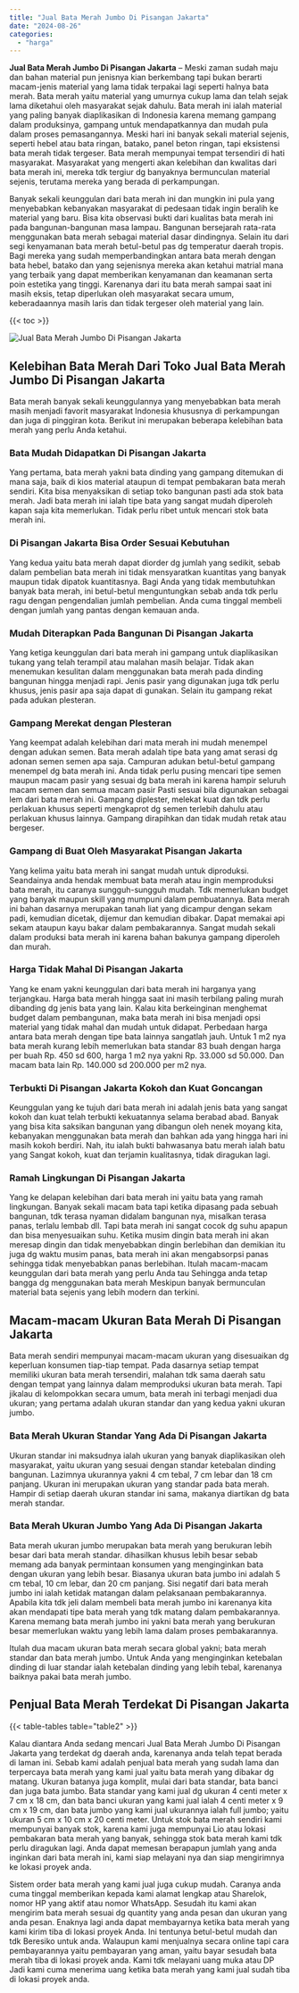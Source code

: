 ```yaml
---
title: "Jual Bata Merah Jumbo Di Pisangan Jakarta"
date: "2024-08-26"
categories: 
  - "harga"
---
```


**Jual Bata Merah Jumbo Di Pisangan Jakarta** – Meski zaman sudah maju dan bahan material pun jenisnya kian berkembang tapi bukan berarti macam-jenis material yang lama tidak terpakai lagi seperti halnya bata merah. Bata merah yaitu material yang umurnya cukup lama dan telah sejak lama diketahui oleh masyarakat sejak dahulu. Bata merah ini ialah material yang paling banyak diaplikasikan di Indonesia karena memang gampang dalam produksinya, gampang untuk mendapatkannya dan mudah pula dalam proses pemasangannya. Meski hari ini banyak sekali material sejenis, seperti hebel atau bata ringan, batako, panel beton ringan, tapi eksistensi bata merah tidak tergeser. Bata merah mempunyai tempat tersendiri di hati masyarakat. Masyarakat yang mengerti akan kelebihan dan kwalitas dari bata merah ini, mereka tdk tergiur dg banyaknya bermunculan material sejenis, terutama mereka yang berada di perkampungan.

Banyak sekali keunggulan dari bata merah ini dan mungkin ini pula yang menyebabkan kebanyakan masyarakat di pedesaan tidak ingin beralih ke material yang baru. Bisa kita observasi bukti dari kualitas bata merah ini pada bangunan-bangunan masa lampau. Bangunan bersejarah rata-rata menggunakan bata merah sebagai material dasar dindingnya. Selain itu dari segi kenyamanan bata merah betul-betul pas dg temperatur daerah tropis. Bagi mereka yang sudah memperbandingkan antara bata merah dengan bata hebel, batako dan yang sejenisnya mereka akan ketahui matrial mana yang terbaik yang dapat memberikan kenyamanan dan keamanan serta poin estetika yang tinggi. Karenanya dari itu bata merah sampai saat ini masih eksis, tetap diperlukan oleh masyarakat secara umum, keberadaannya masih laris dan tidak tergeser oleh material yang lain.

{{< toc >}}

![Jual Bata Merah Jumbo Di Pisangan Jakarta](/images/jual-bata-merah-35.png)

## Kelebihan Bata Merah Dari Toko Jual Bata Merah Jumbo Di Pisangan Jakarta

Bata merah banyak sekali keunggulannya yang menyebabkan bata merah masih menjadi favorit masyarakat Indonesia khususnya di perkampungan dan juga di pinggiran kota. Berikut ini merupakan beberapa kelebihan bata merah yang perlu Anda ketahui.

### Bata Mudah Didapatkan Di Pisangan Jakarta

Yang pertama, bata merah yakni bata dinding yang gampang ditemukan di mana saja, baik di kios material ataupun di tempat pembakaran bata merah sendiri. Kita bisa menyaksikan di setiap toko bangunan pasti ada stok bata merah. Jadi bata merah ini ialah tipe bata yang sangat mudah diperoleh kapan saja kita memerlukan. Tidak perlu ribet untuk mencari stok bata merah ini.

### Di Pisangan Jakarta Bisa Order Sesuai Kebutuhan

Yang kedua yaitu bata merah dapat diorder dg jumlah yang sedikit, sebab dalam pembelian bata merah ini tidak mensyaratkan kuantitas yang banyak maupun tidak dipatok kuantitasnya. Bagi Anda yang tidak membutuhkan banyak bata merah, ini betul-betul menguntungkan sebab anda tdk perlu ragu dengan pengendalian jumlah pembelian. Anda cuma tinggal membeli dengan jumlah yang pantas dengan kemauan anda.

### Mudah Diterapkan Pada Bangunan Di Pisangan Jakarta

Yang ketiga keunggulan dari bata merah ini gampang untuk diaplikasikan tukang yang telah terampil atau malahan masih belajar. Tidak akan menemukan kesulitan dalam menggunakan bata merah pada dinding bangunan hingga menjadi rapi. Jenis pasir yang digunakan juga tdk perlu khusus, jenis pasir apa saja dapat di gunakan. Selain itu gampang rekat pada adukan plesteran.

### Gampang Merekat dengan Plesteran

Yang keempat adalah kelebihan dari mata merah ini mudah menempel dengan adukan semen. Bata merah adalah tipe bata yang amat serasi dg adonan semen semen apa saja. Campuran adukan betul-betul gampang menempel dg bata merah ini. Anda tidak perlu pusing mencari tipe semen maupun macam pasir yang sesuai dg bata merah ini karena hampir seluruh macam semen dan semua macam pasir Pasti sesuai bila digunakan sebagai lem dari bata merah ini. Gampang diplester, melekat kuat dan tdk perlu perlakuan khusus seperti mengkaprot dg semen terlebih dahulu atau perlakuan khusus lainnya. Gampang dirapihkan dan tidak mudah retak atau bergeser.

### Gampang di Buat Oleh Masyarakat Pisangan Jakarta

Yang kelima yaitu bata merah ini sangat mudah untuk diproduksi. Seandainya anda hendak membuat bata merah atau ingin memproduksi bata merah, itu caranya sungguh-sungguh mudah. Tdk memerlukan budget yang banyak maupun skill yang mumpuni dalam pembuatannya. Bata merah ini bahan dasarnya merupakan tanah liat yang dicampur dengan sekam padi, kemudian dicetak, dijemur dan kemudian dibakar. Dapat memakai api sekam ataupun kayu bakar dalam pembakarannya. Sangat mudah sekali dalam produksi bata merah ini karena bahan bakunya gampang diperoleh dan murah.

### Harga Tidak Mahal Di Pisangan Jakarta

Yang ke enam yakni keunggulan dari bata merah ini harganya yang terjangkau. Harga bata merah hingga saat ini masih terbilang paling murah dibanding dg jenis bata yang lain. Kalau kita berkeinginan menghemat budget dalam pembangunan, maka bata merah ini bisa menjadi opsi material yang tidak mahal dan mudah untuk didapat. Perbedaan harga antara bata merah dengan tipe bata lainnya sangatlah jauh. Untuk 1 m2 nya bata merah kurang lebih memerlukan bata standar 83 buah dengan harga per buah Rp. 450 sd 600, harga 1 m2 nya yakni Rp. 33.000 sd 50.000. Dan macam bata lain Rp. 140.000 sd 200.000 per m2 nya.

### Terbukti Di Pisangan Jakarta Kokoh dan Kuat Goncangan

Keunggulan yang ke tujuh dari bata merah ini adalah jenis bata yang sangat kokoh dan kuat telah terbukti kekuatannya selama berabad abad. Banyak yang bisa kita saksikan bangunan yang dibangun oleh nenek moyang kita, kebanyakan menggunakan bata merah dan bahkan ada yang hingga hari ini masih kokoh berdiri. Nah, itu ialah bukti bahwasanya batu merah ialah batu yang Sangat kokoh, kuat dan terjamin kualitasnya, tidak diragukan lagi.

### Ramah Lingkungan Di Pisangan Jakarta

Yang ke delapan kelebihan dari bata merah ini yaitu bata yang ramah lingkungan. Banyak sekali macam bata tapi ketika dipasang pada sebuah bangunan, tdk terasa nyaman didalam bangunan nya, misalkan terasa panas, terlalu lembab dll. Tapi bata merah ini sangat cocok dg suhu apapun dan bisa menyesuaikan suhu. Ketika musim dingin bata merah ini akan meresap dingin dan tidak menyebabkan dingin berlebihan dan demikian itu juga dg waktu musim panas, bata merah ini akan mengabsorpsi panas sehingga tidak menyebabkan panas berlebihan. Itulah macam-macam keunggulan dari bata merah yang perlu Anda tau Sehingga anda tetap bangga dg menggunakan bata merah Meskipun banyak bermunculan material bata sejenis yang lebih modern dan terkini.

## Macam-macam Ukuran Bata Merah Di Pisangan Jakarta

Bata merah sendiri mempunyai macam-macam ukuran yang disesuaikan dg keperluan konsumen tiap-tiap tempat. Pada dasarnya setiap tempat memiliki ukuran bata merah tersendiri, malahan tdk sama daerah satu dengan tempat yang lainnya dalam memproduksi ukuran bata merah. Tapi jikalau di kelompokkan secara umum, bata merah ini terbagi menjadi dua ukuran; yang pertama adalah ukuran standar dan yang kedua yakni ukuran jumbo.

### Bata Merah Ukuran Standar Yang Ada Di Pisangan Jakarta

Ukuran standar ini maksudnya ialah ukuran yang banyak diaplikasikan oleh masyarakat, yaitu ukuran yang sesuai dengan standar ketebalan dinding bangunan. Lazimnya ukurannya yakni 4 cm tebal, 7 cm lebar dan 18 cm panjang. Ukuran ini merupakan ukuran yang standar pada bata merah. Hampir di setiap daerah ukuran standar ini sama, makanya diartikan dg bata merah standar.

### Bata Merah Ukuran Jumbo Yang Ada Di Pisangan Jakarta

Bata merah ukuran jumbo merupakan bata merah yang berukuran lebih besar dari bata merah standar. dihasilkan khusus lebih besar sebab memang ada banyak permintaan konsumen yang menginginkan bata dengan ukuran yang lebih besar. Biasanya ukuran bata jumbo ini adalah 5 cm tebal, 10 cm lebar, dan 20 cm panjang. Sisi negatif dari bata merah jumbo ini ialah ketidak matangan dalam pelaksanaan pembakarannya. Apabila kita tdk jeli dalam membeli bata merah jumbo ini karenanya kita akan mendapati tipe bata merah yang tdk matang dalam pembakarannya. Karena memang bata merah jumbo ini yakni bata merah yang berukuran besar memerlukan waktu yang lebih lama dalam proses pembakarannya.

Itulah dua macam ukuran bata merah secara global yakni; bata merah standar dan bata merah jumbo. Untuk Anda yang menginginkan ketebalan dinding di luar standar ialah ketebalan dinding yang lebih tebal, karenanya baiknya pakai bata merah jumbo.

## Penjual Bata Merah Terdekat Di Pisangan Jakarta

{{< table-tables table="table2" >}}

Kalau diantara Anda sedang mencari Jual Bata Merah Jumbo Di Pisangan Jakarta yang terdekat dg daerah anda, karenanya anda telah tepat berada di laman ini. Sebab kami adalah penjual bata merah yang sudah lama dan terpercaya bata merah yang kami jual yaitu bata merah yang dibakar dg matang. Ukuran batanya juga komplit, mulai dari bata standar, bata banci dan juga bata jumbo. Bata standar yang kami jual dg ukuran 4 centi meter x 7 cm x 18 cm, dan bata banci ukuran yang kami jual ialah 4 centi meter x 9 cm x 19 cm, dan bata jumbo yang kami jual ukurannya ialah full jumbo; yaitu ukuran 5 cm x 10 cm x 20 centi meter. Untuk stok bata merah sendiri kami mempunyai banyak stok, karena kami juga mempunyai Lio atau lokasi pembakaran bata merah yang banyak, sehingga stok bata merah kami tdk perlu diragukan lagi. Anda dapat memesan berapapun jumlah yang anda inginkan dari bata merah ini, kami siap melayani nya dan siap mengirimnya ke lokasi proyek anda.

Sistem order bata merah yang kami jual juga cukup mudah. Caranya anda cuma tinggal memberikan kepada kami alamat lengkap atau Sharelok, nomor HP yang aktif atau nomor WhatsApp. Sesudah itu kami akan mengirim bata merah sesuai dg quantity yang anda pesan dan ukuran yang anda pesan. Enaknya lagi anda dapat membayarnya ketika bata merah yang kami kirim tiba di lokasi proyek Anda. Ini tentunya betul-betul mudah dan tdk Beresiko untuk anda. Walaupun kami menjualnya secara online tapi cara pembayarannya yaitu pembayaran yang aman, yaitu bayar sesudah bata merah tiba di lokasi proyek anda. Kami tdk melayani uang muka atau DP Jadi kami cuma menerima uang ketika bata merah yang kami jual sudah tiba di lokasi proyek anda.
